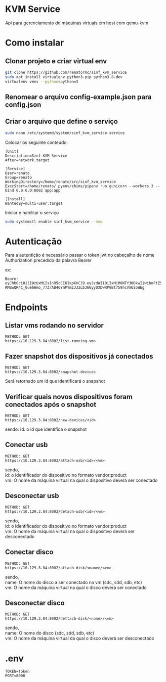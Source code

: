 # KVM Service

Api para gerenciamento de máquinas virtuais em host com qemu-kvm

# Como instalar

## Clonar projeto e criar virtual env

```bash
git clone https://github.com/renatormc/sinf_kvm_service
sudo apt install virtualenv python3-pip python3.8-dev
virtualenv venv --python=python=3
```

## Renomear o arquivo config-example.json para config.json


## Criar o arquivo que define o serviço

```bash
sudo nano /etc/systemd/system/sinf_kvm_service.service
```

Colocar os seguinte conteúdo:

```
[Unit]
Description=Sinf KVM Service
After=network.target

[Service]
User=renato
Group=renato
WorkingDirectory=/home/renato/src/sinf_kvm_service
ExecStart=/home/renato/.pyenv/shims/pipenv run gunicorn --workers 3 --bind 0.0.0.0:8002 app:app

[Install]
WantedBy=multi-user.target
```

Iniciar e habilitar o serviço

```bash
sudo systemctl enable sinf_kvm_service --now

```


# Autenticação

Para a autentição é necessário passar o token jwt no cabeçalho de nome Authorization precedido da palavra Bearer  

ex: 

```
Bearer eyJhbGciOiJIUzUxMiIsInR5cCI6IkpXVCJ9.eyJzdWIiOiIxMjM0NTY3ODkwIiwibmFtZSI6IkJydW5vIiwiaWF0IjoxNTE2MjM5MDIyfQ.YDN0wJHLzyzmqdwycv4wgh-RMBwQR4C_0uehWmo_77ZrAB46YnPYmzJJ2Lb36GyyDXDwRP9Bt759hcVmUiGWEg
```

# Endpoints

## Listar vms rodando no servidor

```
METHOD: GET
https://10.129.3.84:8002/list-running-vms
```

## Fazer snapshot dos dispositivos já conectados


```
METHOD: GET
https://10.129.3.84:8002/snapshot-devices
```

Será retornado um id que identificará o snapshot  


## Verificar quais novos dispositivos foram conectados após o snapshot

```
METHOD: GET
https://10.129.3.84:8002/new-devices/<id>
```
sendo:
id: o id que identifica o snapshot  

## Conectar usb

```
METHOD: GET
https://10.129.3.84:8002/attach-usb/<id>/<vm>
```

sendo,   
id: o identificador do dispositivo no formato vendor:product  
vm: O nome da máquina virtual na qual o dispositivo deverá ser conectado  


## Desconectar usb

```
METHOD: GET
https://10.129.3.84:8002/detach-usb/<id>/<vm>
```

sendo,  
id: o identificador do dispositivo no formato vendor:product  
vm: O nome da máquina virtual na qual o dispositivo deverá ser desconectado  

## Conectar disco

```
METHOD: GET
https://10.129.3.84:8002/attach-disk/<name>/<vm>
```

sendo,  
name: O nome do disco a ser conectado na vm (sdc, sdd, sdb, etc)  
vm: O nome da máquina virtual na qual o disco deverá ser conectado  

## Desconectar disco

```
METHOD: GET
https://10.129.3.84:8002/dettach-disk/<name>/<vm>
```

sendo,  
name: O nome do disco (sdc, sdd, sdb, etc)  
vm: O nome da máquina virtual da qual o disco deverá ser desconectado  

# .env 
```
TOKEN=token
PORT=8000
```